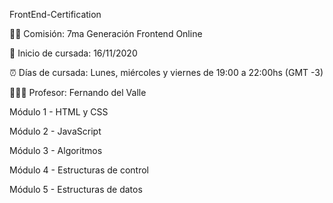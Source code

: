 FrontEnd-Certification

🙋‍♀️ Comisión: 7ma Generación Frontend Online

📅 Inicio de cursada: 16/11/2020

⏰ Días de cursada: Lunes, miércoles y viernes de 19:00 a 22:00hs (GMT -3)

👨🏻‍💻 Profesor: Fernando del Valle

Módulo 1 - HTML y CSS

Módulo 2 - JavaScript

Módulo 3 - Algoritmos

Módulo 4 - Estructuras de control

Módulo 5 - Estructuras de datos
